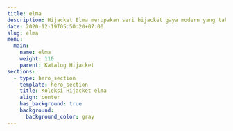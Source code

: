 ```yaml
---
title: elma
description: Hijacket Elma merupakan seri hijacket gaya modern yang tak lekang oleh waktu, hijacket elma dilengkapi dengan bentuk feminin, saku yang praktis dan pas serbaguna dan dengan tombol pearlescent vintage-chic. Sangat cocok untuk hijaber yang suka tampil formal dan berstyle jas
date: 2020-12-19T05:50:20+07:00
slug: elma
menu:
  main:
    name: elma
    weight: 110
    parent: Katalog Hijacket
sections:
  - type: hero_section
    template: hero_section
    title: Koleksi Hijacket elma
    align: center
    has_background: true
    background:
      background_color: gray
---
```


